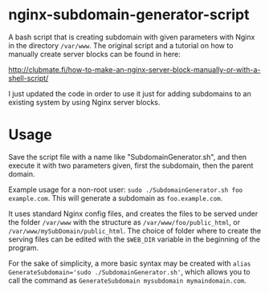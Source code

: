 # nginx-subdomain-generator-script
A bash script that is creating subdomain with given parameters with Nginx in the directory ```/var/www```.
The original script and a tutorial on how to manually create server blocks can be found in here:

http://clubmate.fi/how-to-make-an-nginx-server-block-manually-or-with-a-shell-script/

I just updated the code in order to use it just for adding subdomains to an existing system by using Nginx server blocks. 

# Usage

Save the script file with a name like "SubdomainGenerator.sh", and then execute it with two parameters given, first the subdomain, then the parent domain.

Example usage for a non-root user: ```sudo ./SubdomainGenerator.sh foo example.com```. 
This will generate a subdomain as ```foo.example.com```. 

It uses standard Nginx config files, and creates the files to be served under the folder ```/var/www``` with the structure as ```/var/www/foo/public_html```, or ```/var/www/mySubDomain/public_html```. The choice of folder where to create the serving files can be edited with the ```$WEB_DIR``` variable in the beginning of the program. 

For the sake of simplicity, a more basic syntax may be created with ```alias GenerateSubdomain='sudo ./SubdomainGenerator.sh'```, which allows you to call the command as ```GenerateSubdomain mysubdomain mymaindomain.com```. 
